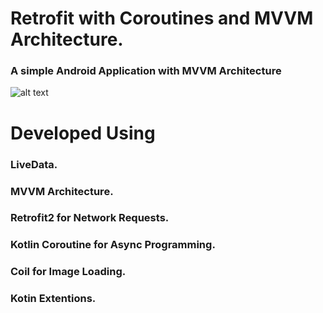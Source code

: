 # Retrofit with Coroutines and MVVM Architecture.
### A simple Android Application with MVVM Architecture
![alt text](https://raw.githubusercontent.com/unaisulhadi/MVVM-Retrofit-Coroutine/master/art/screenshot.jpg)

# Developed Using
### LiveData.
### MVVM Architecture.
### Retrofit2 for Network Requests.
### Kotlin Coroutine for Async Programming.
### Coil for Image Loading.
### Kotin Extentions.
